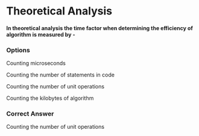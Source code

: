 
# Theoretical Analysis


#### In theoretical analysis the time factor when determining the efficiency of algorithm is measured by -

### Options

Counting microseconds

Counting the number of statements in code

Counting the number of unit operations

Counting the kilobytes of algorithm

### Correct Answer
Counting the number of unit operations

